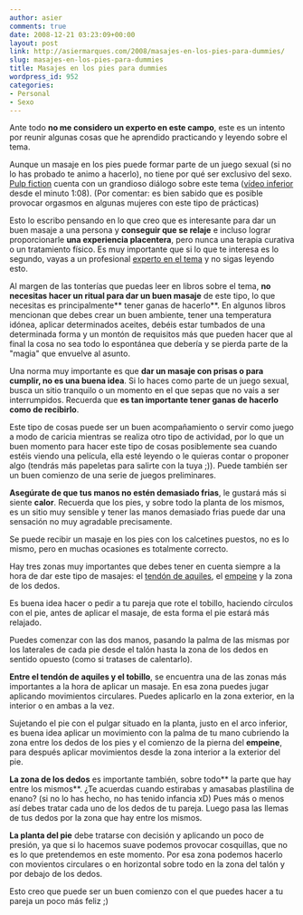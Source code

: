 ```yaml
---
author: asier
comments: true
date: 2008-12-21 03:23:09+00:00
layout: post
link: http://asiermarques.com/2008/masajes-en-los-pies-para-dummies/
slug: masajes-en-los-pies-para-dummies
title: Masajes en los pies para dummies
wordpress_id: 952
categories:
- Personal
- Sexo
---
```


Ante todo **no me considero un experto en este campo**, este es un intento por reunir algunas cosas que he aprendido practicando y leyendo sobre el tema.

Aunque un masaje en los pies puede formar parte de un juego sexual (si no lo has probado te animo a hacerlo), no tiene por qué ser exclusivo del sexo. [Pulp fiction](http://es.wikipedia.org/wiki/Pulp_Fiction) cuenta con un grandioso diálogo sobre este tema ([vídeo inferior](http://www.youtube.com/watch?v=klKvQOmC7AQ) desde el minuto 1:08). (Por comentar: es bien sabido que es posible provocar orgasmos en algunas mujeres con este tipo de prácticas)




Esto lo escribo pensando en lo que creo que es interesante para dar un buen masaje a una persona y **conseguir que se relaje** e incluso lograr proporcionarle **una experiencia placentera**, pero nunca una terapia curativa o un tratamiento físico. Es muy importante que si lo que te interesa es lo segundo, vayas a un profesional [experto en el tema](http://es.wikipedia.org/wiki/Reflexolog%C3%ADa_(terapia)) y no sigas leyendo esto.

Al margen de las tonterías que puedas leer en libros sobre el tema, **no necesitas hacer un ritual para dar un buen masaje** de este tipo, lo que necesitas es  principalmente** tener ganas de hacerlo**. En algunos libros mencionan que debes crear un buen ambiente, tener una temperatura idónea, aplicar determinados aceites, debéis estar tumbados de una determinada forma y un montón de requisitos más que pueden hacer que al final la cosa no sea todo lo espontánea que debería y se pierda parte de la "magia" que envuelve al asunto.

Una norma muy importante es que **dar un masaje con prisas o para cumplir, no es una buena idea**. Si lo haces como parte de un juego sexual, busca un sitio tranquilo o un momento en el que sepas que no vais a ser interrumpidos. Recuerda que **es tan importante tener ganas de hacerlo como de recibirlo**.

Este tipo de cosas puede ser un buen acompañamiento o servir como juego a modo de caricia mientras se realiza otro tipo de actividad, por lo que un buen momento para hacer este tipo de cosas posiblemente sea cuando estéis viendo una película, ella esté leyendo o le quieras contar o proponer algo (tendrás más papeletas para salirte con la tuya ;)). Puede también ser un buen comienzo de una serie de juegos preliminares.

**Asegúrate de que tus manos no estén demasiado frias**, le gustará más si siente **calor**. Recuerda que los pies, y sobre todo la planta de los mismos, es un sitio muy sensible y tener las manos demasiado frias puede dar una sensación no muy agradable precisamente.

Se puede recibir un masaje en los pies con los calcetines puestos, no es lo mismo, pero en muchas ocasiones es totalmente correcto.

Hay tres zonas muy importantes que debes tener en cuenta siempre a la hora de dar este tipo de masajes: el [tendón de aquiles](http://es.wikipedia.org/wiki/Tend%C3%B3n_de_Aquiles), el [empeine](http://es.wikipedia.org/wiki/Empeine_(pie)) y la zona de los dedos.

Es buena idea hacer o pedir a tu pareja que rote el tobillo, haciendo círculos con el pie, antes de aplicar el masaje, de esta forma el pie estará más relajado.

Puedes comenzar con las dos manos, pasando la palma de las mismas por los laterales de cada pie desde el talón hasta la zona de los dedos en sentido opuesto (como si tratases de calentarlo).

**Entre el tendón de aquiles y el tobillo**, se encuentra una de las zonas más importantes a la hora de aplicar un masaje. En esa zona puedes jugar aplicando movimientos circulares. Puedes aplicarlo en la zona exterior, en la interior o en ambas a la vez.

Sujetando el pie con el pulgar situado en la planta, justo en el arco inferior, es buena idea aplicar un movimiento con la palma de tu mano cubriendo la zona entre los dedos de los pies y el comienzo de la pierna del **empeine**, para después aplicar movimientos desde la zona interior a la exterior del pie.

**La zona de los dedos** es importante también, sobre todo** la parte que hay entre los mismos**. ¿Te acuerdas cuando estirabas y amasabas plastilina de enano? (si no lo has hecho, no has tenido infancia xD) Pues más o menos así debes tratar cada uno de los dedos de tu pareja. Luego pasa las llemas de tus dedos por la zona que hay entre los mismos.

**La planta del pie** debe tratarse con decisión y aplicando un poco de presión, ya que si lo hacemos suave podemos provocar cosquillas, que no es lo que pretendemos en este momento. Por esa zona podemos hacerlo con movientos circulares o en horizontal sobre todo en la zona del talón y por debajo de los dedos.

Esto creo que puede ser un buen comienzo con el que puedes hacer a tu pareja un poco más feliz ;)
